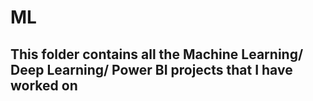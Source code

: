# ML

## This folder contains all the Machine Learning/ Deep Learning/ Power BI projects that I have worked on 
